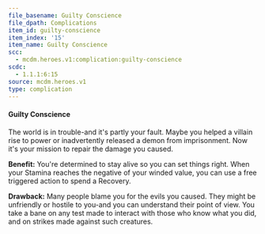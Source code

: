```yaml
---
file_basename: Guilty Conscience
file_dpath: Complications
item_id: guilty-conscience
item_index: '15'
item_name: Guilty Conscience
scc:
  - mcdm.heroes.v1:complication:guilty-conscience
scdc:
  - 1.1.1:6:15
source: mcdm.heroes.v1
type: complication
---
```


#### Guilty Conscience

The world is in trouble-and it's partly your fault. Maybe you helped a villain rise to power or inadvertently released a demon from imprisonment. Now it's your mission to repair the damage you caused.

**Benefit:** You're determined to stay alive so you can set things right. When your Stamina reaches the negative of your winded value, you can use a free triggered action to spend a Recovery.

**Drawback:** Many people blame you for the evils you caused. They might be unfriendly or hostile to you-and you can understand their point of view. You take a bane on any test made to interact with those who know what you did, and on strikes made against such creatures.
